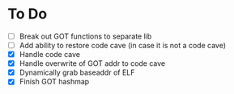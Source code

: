 # To Do

- [ ] Break out GOT functions to separate lib
- [ ] Add ability to restore code cave (in case it is not a code cave)
- [X] Handle code cave
- [X] Handle overwrite of GOT addr to code cave
- [X] Dynamically grab baseaddr of ELF
- [X] Finish GOT hashmap
